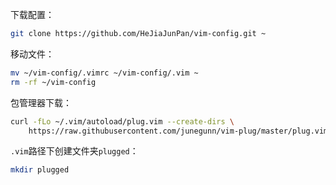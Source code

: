 下载配置：
```bash
git clone https://github.com/HeJiaJunPan/vim-config.git ~
```
移动文件：
```bash
mv ~/vim-config/.vimrc ~/vim-config/.vim ~
rm -rf ~/vim-config
```
包管理器下载：
```bash
curl -fLo ~/.vim/autoload/plug.vim --create-dirs \
    https://raw.githubusercontent.com/junegunn/vim-plug/master/plug.vim
```
`.vim`路径下创建文件夹`plugged`：
```bash
mkdir plugged
```
